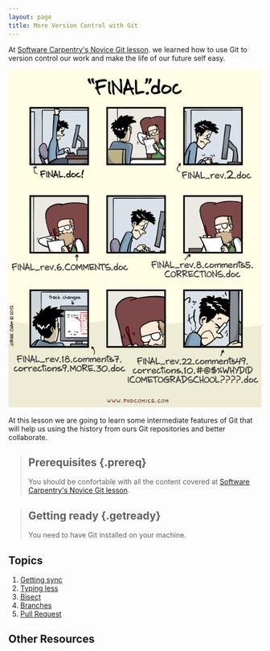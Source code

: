 ```yaml
---
layout: page
title: More Version Control with Git
---
```


At [Software Carpentry's Novice Git lesson](https://swcarpentry.github.io/git-novice/).
we learned how to use Git to version control our work
and make the life of our future self easy.

!["Final".doc from phdcomics.com](fig/phd101212s.png)

At this lesson
we are going to learn some intermediate features of Git
that will help us using the history from ours Git repositories
and better collaborate.

> ## Prerequisites {.prereq}
>
> You should be confortable with all the content covered
> at [Software Carpentry's Novice Git lesson](https://swcarpentry.github.io/git-novice/).

> ## Getting ready {.getready}
>
> You need to have Git installed on your machine.

## Topics

1.  [Getting sync](01-getting-sync.html)
2.  [Typing less](02-alias.html)
3.  [Bisect](03-bisect.html)
4.  [Branches](04-branches.html)
5.  [Pull Request](05-pr.html)
<!-- FIXME Write

6.  [Rebase](06-rebase.html)
-->

## Other Resources

<!-- FIXME Write

*   [Reference](reference.html)
*   [Discussion](discussion.html)
*   [Instructor's Guide](instructors.html)
-->
